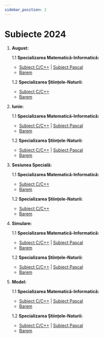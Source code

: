 ```yaml
---
sidebar_position: 2
---
```


# Subiecte 2024

1. **August:**

    1.1 **Specializarea Matematică-Informatică:**
    - <a href="/2024/SubiectAugust2024MIC.pdf" target="_blank">Subiect C/C++</a> | <a href="/2024/SubiectAugust2024MIPascal.pdf" target="_blank">Subiect Pascal</a>
    - <a href="/2024/BaremAugust2024MI.pdf" target="_blank">Barem</a>

    1.2 **Specializarea Științele-Naturii:**
    - <a href="/2024/SubiectAugust2024SNC.pdf" target="_blank">Subiect C/C++</a>
    - <a href="/2024/BaremAugust2024SN.pdf" target="_blank">Barem</a>

2. **Iunie:**

    1.1 **Specializarea Matematică-Informatică:**
    - <a href="/2024/SubiectIunie2024MIC.pdf" target="_blank">Subiect C/C++</a> | <a href="/2024/SubiectIunie2024MIPascal.pdf" target="_blank">Subiect Pascal</a>
    - <a href="/2024/BaremIunie2024MI.pdf" target="_blank">Barem</a>

    1.2 **Specializarea Științele-Naturii:**
    - <a href="/2024/SubiectIunie2024SNC.pdf" target="_blank">Subiect C/C++</a> | <a href="/2024/SubiectIunie2024SNPascal.pdf" target="_blank">Subiect Pascal</a>
    - <a href="/2024/BaremIunie2024SN.pdf" target="_blank">Barem</a>

3. **Sesiunea Specială:**

    1.1 **Specializarea Matematică-Informatică:**
    - <a href="/2024/SubiectSpeciala2024MIC.pdf" target="_blank">Subiect C/C++</a>
    - <a href="/2024/BaremSpeciala2024MI.pdf" target="_blank">Barem</a>

    1.2 **Specializarea Științele-Naturii:**
    - <a href="/2024/SubiectSpeciala2024SNC.pdf" target="_blank">Subiect C/C++</a>
    - <a href="/2024/BaremSpeciala2024SN.pdf" target="_blank">Barem</a>

4. **Simulare:**

    1.1 **Specializarea Matematică-Informatică:**
    - <a href="/2024/SubiectSimulare2024MIC.pdf" target="_blank">Subiect C/C++</a> | <a href="/2024/SubiectSimulare2024MIPascal.pdf" target="_blank">Subiect Pascal</a>
    - <a href="/2024/BaremSimulare2024MI.pdf" target="_blank">Barem</a>

    1.2 **Specializarea Științele-Naturii:**
    - <a href="/2024/SubiectSimulare2024SNC.pdf" target="_blank">Subiect C/C++</a> | <a href="/2024/SubiectSimulare2024SNPascal.pdf" target="_blank">Subiect Pascal</a>
    - <a href="/2024/BaremSimulare2024SN.pdf" target="_blank">Barem</a>

5. **Model:**

    1.1 **Specializarea Matematică-Informatică:**
    - <a href="/2024/SubiectModel2024MIC.pdf" target="_blank">Subiect C/C++</a> | <a href="/2024/SubiectModel2024MIPascal.pdf" target="_blank">Subiect Pascal</a>
    - <a href="/2024/BaremModel2024MI.pdf" target="_blank">Barem</a>

    1.2 **Specializarea Științele-Naturii:**
    - <a href="/2024/SubiectModel2024SNC.pdf" target="_blank">Subiect C/C++</a> | <a href="/2024/SubiectModel2024SNPascal.pdf" target="_blank">Subiect Pascal</a>
    - <a href="/2024/BaremModel2024SN.pdf" target="_blank">Barem</a>